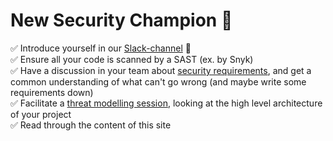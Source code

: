 
# New Security Champion 👶

✅ Introduce yourself in our [Slack-channel](https://equinor.slack.com/archives/C036HGPBJ04) 👋  
✅ Ensure all your code is scanned by a SAST (ex. by Snyk)  
✅ Have a discussion in your team about [security requirements](https://equinor.github.io/appsec/resources/security_requirements/), and get a common understanding of what can't go wrong (and maybe write some requirements down)  
✅ Facilitate a [threat modelling session](https://equinor.github.io/appsec/resources/threat_modelling/), looking at the high level architecture of your project  
✅ Read through the content of this site
